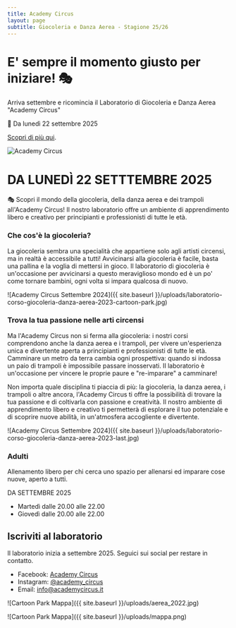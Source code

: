 ```yaml
---
title: Academy Circus
layout: page
subtitle: Giocoleria e Danza Aerea - Stagione 25/26
---
```

# E' sempre il momento giusto per iniziare! 🎭

Arriva settembre e ricomincia il Laboratorio di Giocoleria e Danza Aerea "Academy Circus"

📅 Da lunedì 22 settembre 2025

[Scopri di più qui](https://www.academycircus.it).

<picture>
  <!-- Immagine per schermi fino a 991px -->
  <source srcset="{{ site.baseurl }}/uploads/laboratorio-corso-giocoleria-danza-aerea-2025-mobile.jpg" media="(max-width: 991px)">
  <!-- Immagine per schermi da 992px in poi -->
  <source srcset="{{ site.baseurl }}/uploads/laboratorio-corso-giocoleria-danza-aerea-2025.jpg" media="(min-width: 992px)">
  <!-- Fallback per browser che non supportano i tag <picture> -->
  <img src="{{ site.baseurl }}/uploads/laboratorio-corso-giocoleria-danza-aerea-2024-fisrt.jpg" alt="Academy Circus">
</picture>

# DA LUNED&Igrave; 22 SETTTEMBRE 2025

🎭 Scopri il mondo della giocoleria, della danza aerea e dei trampoli all'Academy Circus! Il nostro laboratorio offre un ambiente di apprendimento libero e creativo per principianti e professionisti di tutte le età.

### Che cos'è la giocoleria?

La giocoleria sembra una specialità che appartiene solo agli artisti circensi, ma in realtà è accessibile a tutti! Avvicinarsi alla giocoleria è facile, basta una pallina e la voglia di mettersi in gioco. Il laboratorio di giocoleria è un'occasione per avvicinarsi a questo meraviglioso mondo ed è un po' come tornare bambini, ogni volta si impara qualcosa di nuovo.

![Academy Circus Settembre 2024]({{ site.baseurl }}/uploads/laboratorio-corso-giocoleria-danza-aerea-2023-cartoon-park.jpg)

### Trova la tua passione nelle arti circensi

Ma l'Academy Circus non si ferma alla giocoleria: i nostri corsi comprendono anche la danza aerea e i trampoli, per vivere un'esperienza unica e divertente aperta a principianti e professionisti di tutte le età. Camminare un metro da terra cambia ogni prospettiva: quando si indossa un paio di trampoli è impossibile passare inosservati. Il laboratorio è un'occasione per vincere le proprie paure e "re-imparare" a camminare!

Non importa quale disciplina ti piaccia di più: la giocoleria, la danza aerea, i trampoli o altre ancora, l'Academy Circus ti offre la possibilità di trovare la tua passione e di coltivarla con passione e creatività. Il nostro ambiente di apprendimento libero e creativo ti permetterà di esplorare il tuo potenziale e di scoprire nuove abilità, in un'atmosfera accogliente e divertente.

![Academy Circus Settembre 2024]({{ site.baseurl }}/uploads/laboratorio-corso-giocoleria-danza-aerea-2023-last.jpg)

### Adulti

Allenamento libero per chi cerca uno spazio per allenarsi ed imparare cose nuove, aperto a tutti.

DA SETTEMBRE 2025

- Martedì dalle 20.00 alle 22.00
- Giovedì dalle 20.00 alle 22.00

## Iscriviti al laboratorio

Il laboratorio inizia a settembre 2025. Seguici sui social per restare in contatto.

- Facebook: [Academy Circus](https://www.facebook.com/AcademyCircus)
- Instagram: [@academy_circus](https://www.instagram.com/academy_circus)
- Email: [info@academycircus.it](mailto:info@academycircus.it)

![Cartoon Park Mappa]({{ site.baseurl }}/uploads/aerea_2022.jpg)

![Cartoon Park Mappa]({{ site.baseurl }}/uploads/mappa.png)


